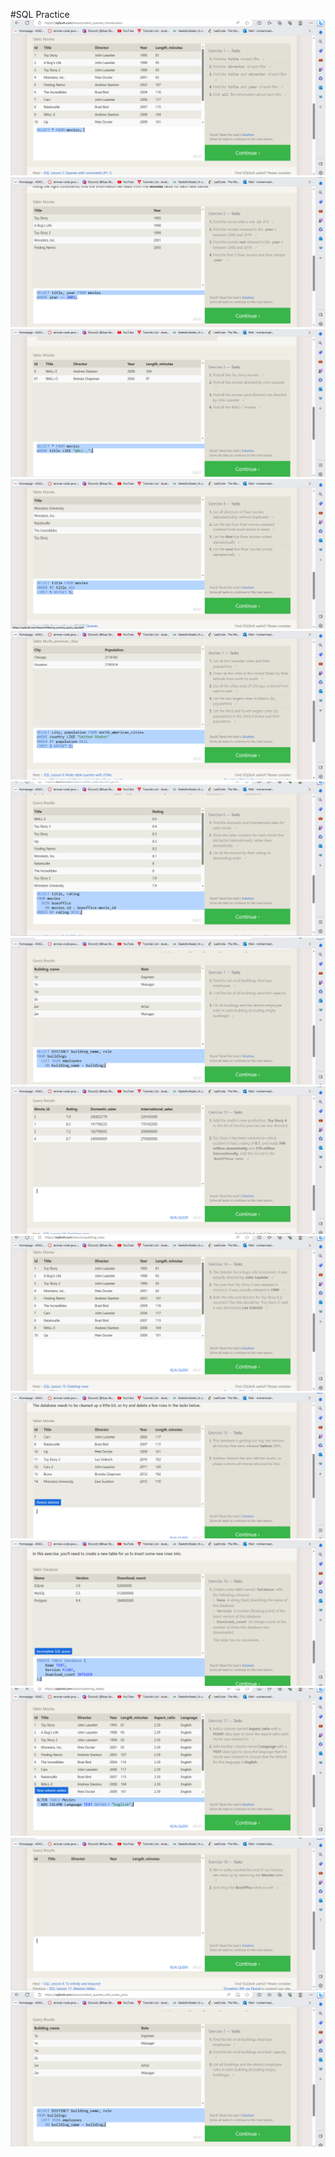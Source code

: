 #SQL Practice
<img src="assets/Screenshot (18).png">
<img src="assets/Screenshot (19).png">
<img src="assets/Screenshot (20).png">
<img src="assets/Screenshot (21).png">
<img src="assets/Screenshot (22).png">
<img src="assets/Screenshot (23).png">
<img src="assets/Screenshot (24).png">
<img src="assets/Screenshot (25).png">
<img src="assets/Screenshot (26).png">
<img src="assets/Screenshot (27).png">
<img src="assets/Screenshot (28).png">
<img src="assets/Screenshot (29).png">
<img src="assets/Screenshot (30).png">
<img src="assets/Screenshot (31).png">
